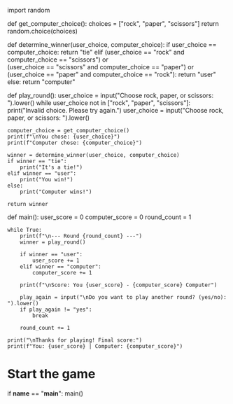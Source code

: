 import random

def get_computer_choice():
    choices = ["rock", "paper", "scissors"]
    return random.choice(choices)

def determine_winner(user_choice, computer_choice):
    if user_choice == computer_choice:
        return "tie"
    elif (user_choice == "rock" and computer_choice == "scissors") or \
         (user_choice == "scissors" and computer_choice == "paper") or \
         (user_choice == "paper" and computer_choice == "rock"):
        return "user"
    else:
        return "computer"

def play_round():
    user_choice = input("Choose rock, paper, or scissors: ").lower()
    while user_choice not in ["rock", "paper", "scissors"]:
        print("Invalid choice. Please try again.")
        user_choice = input("Choose rock, paper, or scissors: ").lower()

    computer_choice = get_computer_choice()
    print(f"\nYou chose: {user_choice}")
    print(f"Computer chose: {computer_choice}")
    
    winner = determine_winner(user_choice, computer_choice)
    if winner == "tie":
        print("It's a tie!")
    elif winner == "user":
        print("You win!")
    else:
        print("Computer wins!")
    
    return winner

def main():
    user_score = 0
    computer_score = 0
    round_count = 1
    
    while True:
        print(f"\n--- Round {round_count} ---")
        winner = play_round()
        
        if winner == "user":
            user_score += 1
        elif winner == "computer":
            computer_score += 1
        
        print(f"\nScore: You {user_score} - {computer_score} Computer")
        
        play_again = input("\nDo you want to play another round? (yes/no): ").lower()
        if play_again != "yes":
            break
        
        round_count += 1
    
    print("\nThanks for playing! Final score:")
    print(f"You: {user_score} | Computer: {computer_score}")

# Start the game
if __name__ == "__main__":
    main()